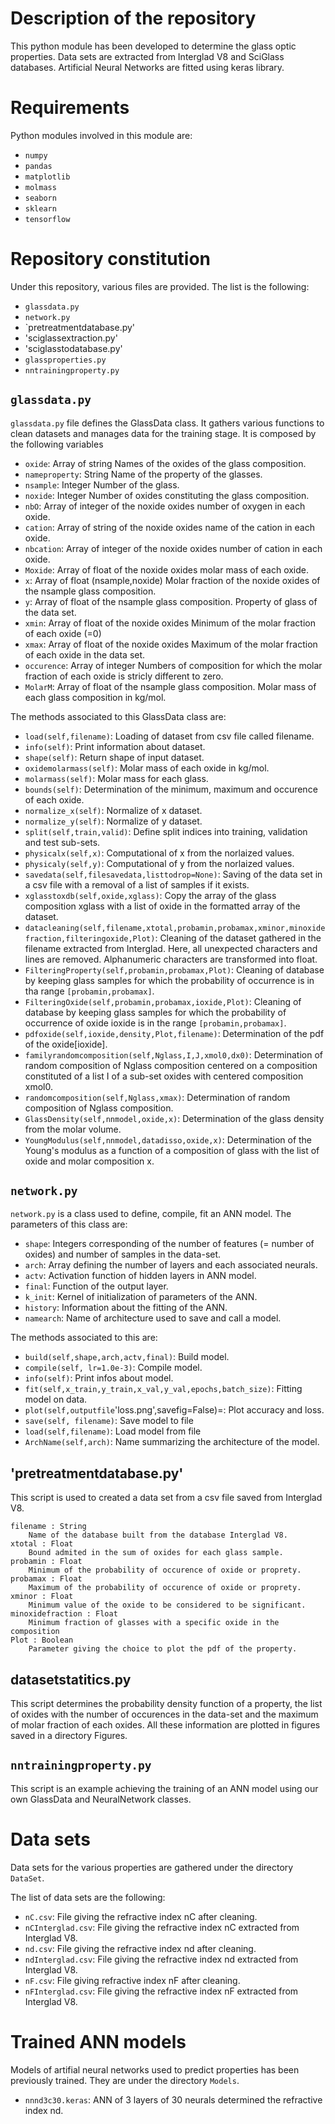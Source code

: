 # Description of the repository

This python module has been developed to determine the glass optic properties. Data sets are extracted from Interglad V8 and SciGlass databases. Artificial Neural Networks are fitted using keras library.

# Requirements

Python modules involved in this module are:

- `numpy`
- `pandas`
- `matplotlib`
- `molmass`
- `seaborn`
- `sklearn`
- `tensorflow`


# Repository constitution

Under this repository, various files are provided. The list is the following:

- `glassdata.py`
- `network.py`
- `pretreatmentdatabase.py'
- 'sciglassextraction.py'
- 'sciglasstodatabase.py'
- `glassproperties.py`
- `nntrainingproperty.py`

## `glassdata.py`

`glassdata.py` file defines the GlassData class. It gathers various functions to
clean datasets and manages data for the training stage. It is composed by the
following variables

-   `oxide`: Array of string
    Names of the oxides of the glass composition.
-   `nameproperty`: String
    Name of the property of the glasses.
-   `nsample`: Integer
    Number of the glass.
-   `noxide`: Integer
    Number of oxides constituting the glass composition.
-   `nbO`: Array of integer of the noxide oxides
    number of oxygen in each oxide.
-   `cation`: Array of string of the noxide oxides
    name of the cation in each oxide.
-   `nbcation`: Array of integer of the noxide oxides
    number of cation in each oxide.
-   `Moxide`: Array of float of the noxide oxides
    molar mass of each oxide.
-   `x`: Array of float (nsample,noxide)
    Molar fraction of the noxide oxides of the nsample glass composition.
-   `y`: Array of float of the nsample glass composition.
    Property of glass of the data set.
-   `xmin`: Array of float of the noxide oxides
    Minimum of the molar fraction of each oxide (=0)
-   `xmax`: Array of float of the noxide oxides
    Maximum of the molar fraction of each oxide in the data set.
-   `occurence`: Array of integer
    Numbers of composition for which the molar fraction of each oxide is stricly different to zero.
-   `MolarM`: Array of float of  the nsample glass composition.
    Molar mass of each glass composition in kg/mol.

The methods associated to this GlassData class are:

-   `load(self,filename)`: Loading of dataset from csv file called filename.
-   `info(self)`: Print information about dataset.
-   `shape(self)`: Return shape of input dataset.
-   `oxidemolarmass(self)`: Molar mass of each oxide in kg/mol.
-   `molarmass(self)`: Molar mass for each glass.
-   `bounds(self)`: Determination of the minimum, maximum and occurence of each oxide.
-   `normalize_x(self)`: Normalize of x dataset.
-   `normalize_y(self)`: Normalize of y dataset.
-   `split(self,train,valid)`: Define split indices into training, validation and test sub-sets.
-   `physicalx(self,x)`: Computational of x from the norlaized values.
-   `physicaly(self,y)`: Computational of y from the norlaized values.
-   `savedata(self,filesavedata,listtodrop=None)`: Saving of the data set in a csv file with a removal of a list of samples if it exists.
-   `xglasstoxdb(self,oxide,xglass)`: Copy the array of the glass composition xglass with a list of oxide in the formatted array of the dataset.
-   `datacleaning(self,filename,xtotal,probamin,probamax,xminor,minoxidefraction,filteringoxide,Plot)`: Cleaning of the dataset gathered in the filename extracted from Interglad. Here, all unexpected characters and lines are removed. Alphanumeric characters are transformed into float.
-   `FilteringProperty(self,probamin,probamax,Plot)`: Cleaning of database by keeping glass samples for which the probability of occurrence is in tha range `[probamin,probamax]`.
-   `FilteringOxide(self,probamin,probamax,ioxide,Plot)`: Cleaning of database by keeping glass samples for which the probability of occurrence of oxide ioxide is in the range `[probamin,probamax]`.
-   `pdfoxide(self,ioxide,density,Plot,filename)`: Determination of the pdf of the oxide[ioxide].
-   `familyrandomcomposition(self,Nglass,I,J,xmol0,dx0)`: Determination of random composition of Nglass composition centered on a composition constituted of a list I of a sub-set oxides with centered composition xmol0.
-   `randomcomposition(self,Nglass,xmax)`: Determination of random composition of Nglass composition.
-   `GlassDensity(self,nnmodel,oxide,x)`: Determination of the glass density from the molar volume.
-   `YoungModulus(self,nnmodel,datadisso,oxide,x)`: Determination of the Young's modulus as a function of a composition of glass with the list of oxide and molar composition x.

## `network.py`

`network.py` is a class used to define, compile, fit an ANN model. The parameters of this class are:

-   `shape`: Integers corresponding of the number of features (= number of oxides) and number of samples in the data-set.
-   `arch`: Array defining the number of layers and each associated neurals.
-   `actv`: Activation function of hidden layers in ANN model.
-   `final`: Function of the output layer.
-   `k_init`: Kernel of initialization of parameters of the ANN.
-   `history`: Information about the fitting of the ANN.
-   `namearch`: Name of architecture used to save and call a model.

The methods associated to this are:

-   `build(self,shape,arch,actv,final)`: Build model.
-   `compile(self, lr=1.0e-3)`: Compile model.
-   `info(self)`: Print infos about model.
-   `fit(self,x_train,y_train,x_val,y_val,epochs,batch_size)`: Fitting model on data.
-   `plot(self,outputfile`'loss.png',savefig=False)=: Plot accuracy and loss.
-   `save(self, filename)`: Save model to file
-   `load(self,filename)`: Load model from file
-   `ArchName(self,arch)`: Name summarizing the architecture of the model.

## 'pretreatmentdatabase.py'

This script is used to created a data set from a csv file saved from Interglad V8.

    filename : String
        Name of the database built from the database Interglad V8.
    xtotal : Float
        Bound admited in the sum of oxides for each glass sample.
    probamin : Float
        Minimum of the probability of occurence of oxide or proprety.
    probamax : Float
        Maximum of the probability of occurence of oxide or proprety.
    xminor : Float
        Minimum value of the oxide to be considered to be significant.
    minoxidefraction : Float
        Minimum fraction of glasses with a specific oxide in the composition
    Plot : Boolean
        Parameter giving the choice to plot the pdf of the property.

## datasetstatitics.py

This script determines the probability density function of a property, the list of oxides with the number of occurences in the data-set and the maximum of molar fraction of each oxides. All these information are plotted in figures saved in a directory Figures.

## `nntrainingproperty.py`

This script is an example achieving the training of an ANN model using our own GlassData and NeuralNetwork classes.


# Data sets

Data sets for the various properties are gathered under the directory `DataSet`.

The list of data sets are the following:

-   `nC.csv`: File giving the refractive index nC after cleaning.
-   `nCInterglad.csv`: File giving the refractive index nC extracted from Interglad V8.
-   `nd.csv`: File giving the refractive index nd after cleaning.
-   `ndInterglad.csv`: File giving the refractive index nd extracted from Interglad V8.
-   `nF.csv`: File giving refractive index nF after cleaning.
-   `nFInterglad.csv`: File giving the refractive index nF extracted from Interglad V8.

# Trained ANN models

Models of artifial neural networks used to predict properties has been previously trained. They are under the directory `Models`.

-   `nnnd3c30.keras`: ANN of 3 layers of 30 neurals determined the refractive index nd.

